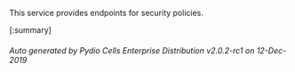 






This service provides endpoints for security policies.

[:summary]

###### Auto generated by Pydio Cells Enterprise Distribution v2.0.2-rc1 on 12-Dec-2019

